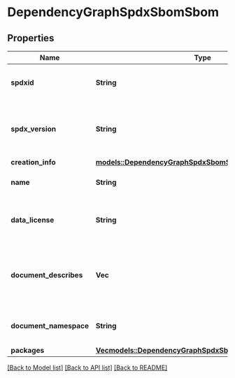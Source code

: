 # DependencyGraphSpdxSbomSbom

## Properties

Name | Type | Description | Notes
------------ | ------------- | ------------- | -------------
**spdxid** | **String** | The SPDX identifier for the SPDX document. | 
**spdx_version** | **String** | The version of the SPDX specification that this document conforms to. | 
**creation_info** | [**models::DependencyGraphSpdxSbomSbomCreationInfo**](dependency_graph_spdx_sbom_sbom_creationInfo.md) |  | 
**name** | **String** | The name of the SPDX document. | 
**data_license** | **String** | The license under which the SPDX document is licensed. | 
**document_describes** | **Vec<String>** | The name of the repository that the SPDX document describes. | 
**document_namespace** | **String** | The namespace for the SPDX document. | 
**packages** | [**Vec<models::DependencyGraphSpdxSbomSbomPackagesInner>**](dependency_graph_spdx_sbom_sbom_packages_inner.md) |  | 

[[Back to Model list]](../README.md#documentation-for-models) [[Back to API list]](../README.md#documentation-for-api-endpoints) [[Back to README]](../README.md)


